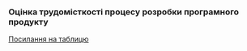 ### Оцінка трудомісткості процесу розробки програмного продукту
[Посилання на таблицю](https://docs.google.com/spreadsheets/d/1EBmxySSBdpR0oooB1g7AsQc6b65EVnzJgpR0xzaidDM/edit#gid=0)
